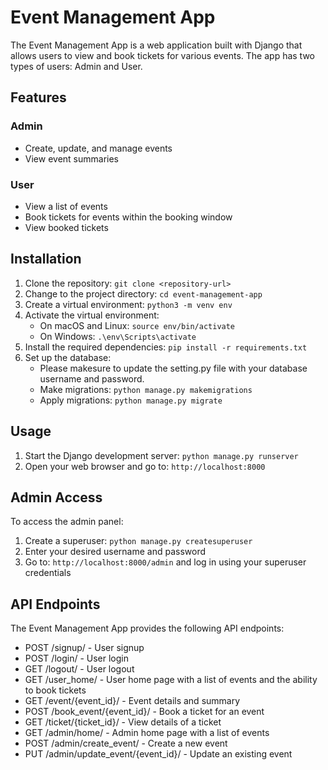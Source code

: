 # Event Management App

The Event Management App is a web application built with Django that allows users to view and book tickets for various events. The app has two types of users: Admin and User.

## Features

### Admin
- Create, update, and manage events
- View event summaries

### User
- View a list of events
- Book tickets for events within the booking window
- View booked tickets

## Installation

1. Clone the repository: `git clone <repository-url>`
2. Change to the project directory: `cd event-management-app`
3. Create a virtual environment: `python3 -m venv env`
4. Activate the virtual environment:
   - On macOS and Linux: `source env/bin/activate`
   - On Windows: `.\env\Scripts\activate`
5. Install the required dependencies: `pip install -r requirements.txt`
6. Set up the database:
   - Please makesure to update the setting.py file with your database username and password.
   - Make migrations: `python manage.py makemigrations`
   - Apply migrations: `python manage.py migrate`

## Usage

1. Start the Django development server: `python manage.py runserver`
2. Open your web browser and go to: `http://localhost:8000`

## Admin Access

To access the admin panel:

1. Create a superuser: `python manage.py createsuperuser`
2. Enter your desired username and password
3. Go to: `http://localhost:8000/admin` and log in using your superuser credentials

## API Endpoints

The Event Management App provides the following API endpoints:

- POST /signup/ - User signup
- POST /login/ - User login
- GET /logout/ - User logout
- GET /user_home/ - User home page with a list of events and the ability to book tickets
- GET /event/{event_id}/ - Event details and summary
- POST /book_event/{event_id}/ - Book a ticket for an event
- GET /ticket/{ticket_id}/ - View details of a ticket
- GET /admin/home/ - Admin home page with a list of events
- POST /admin/create_event/ - Create a new event
- PUT /admin/update_event/{event_id}/ - Update an existing event



